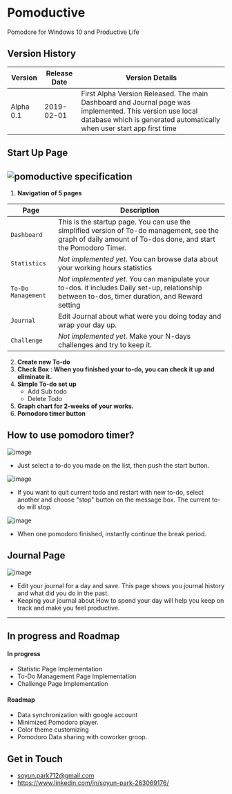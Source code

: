
# Pomoductive
Pomodore for Windows 10 and Productive Life

## Version History
| Version | Release Date | Version Details |
| --- | --- | --- |
| Alpha 0.1 | 2019-02-01 | First Alpha Version Released. The main Dashboard and Journal page was implemented. This version use local database which is generated automatically when user start app first time |


## Start Up Page
![pomoductive specification](https://user-images.githubusercontent.com/46061797/52149640-67541380-263b-11e9-9a2b-eaa24311305e.png)
--------------------------------------------------------------------------------------------------
1. **Navigation of 5 pages**

| Page | Description |
| --- | --- |
| `Dashboard`  | This is the startup page. You can use the simplified version of To-do management, see the graph of daily amount of To-dos done, and start the Pomodoro Timer.  |
| `Statistics`  | _Not implemented yet_. You can browse data about your working hours statistics  |
| `To-Do Management` | _Not implemented yet_. You can manipulate your to-dos. it includes Daily set-up, relationship between to-dos, timer duration, and Reward setting |
| `Journal` | Edit Journal about what were you doing today and wrap your day up. |
| `Challenge` |  _Not implemented yet_. Make your N-days challenges and try to keep it. |

2. **Create new To-do**
3. **Check Box : When you finished your to-do, you can check it up and eliminate it.**
4. **Simple To-do set up**
	* Add Sub todo
	* Delete Todo
5. **Graph chart for 2-weeks of your works.**
6. **Pomodoro timer button**

## How to use pomodoro timer?
![image](https://user-images.githubusercontent.com/46061797/52152972-4644f000-2646-11e9-8fc6-191b74d8af38.png)
- Just select a to-do you made on the list, then push the start button.

![image](https://user-images.githubusercontent.com/46061797/52152851-f49c6580-2645-11e9-8cb7-1925759c4b88.png)
- If you want to quit current todo and restart with new to-do, select another and choose "stop" button on the message box. The current to-do will stop.

![image](https://user-images.githubusercontent.com/46061797/52153747-324ebd80-2649-11e9-9a66-05767134b363.png)
- When one pomodoro finished, instantly continue the break period.

## Journal Page
![image](https://user-images.githubusercontent.com/46061797/52154743-282ebe00-264d-11e9-9151-35c12dd7a426.png)

* Edit your journal for a day and save. This page shows you journal history and what did you do in the past.
* Keeping your journal about How to spend your day will help you keep on track and make you feel productive.


----------------------------------
## In progress and Roadmap
#### In progress
* Statistic Page Implementation
* To-Do Management Page Implementation
* Challenge Page Implementation
#### Roadmap
* Data synchronization with google account
* Minimized Pomodoro player.
* Color theme customizing
* Pomodoro Data sharing with coworker groop.

## Get in Touch
- soyun.park712@gmail.com
- https://www.linkedin.com/in/soyun-park-263069176/
